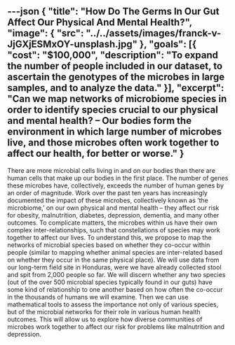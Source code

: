 ---json
{
  "title": "How Do The Germs In Our Gut Affect Our Physical And Mental Health?",
  "image": {
    "src": "../../assets/images/franck-v-JjGXjESMxOY-unsplash.jpg"
  },
  "goals": [{
    "cost": "$100,000",
    "description": "To expand the number of people included in our dataset, to ascertain the genotypes of the microbes in large samples, and to analyze the data."
  }],
  "excerpt": "Can we map networks of microbiome species in order to identify species crucial to our physical and mental health? – Our bodies form the environment in which large number of microbes live, and those microbes often work together to affect our health, for better or worse."
}
---

There are more microbial cells living in and on our bodies than there are human cells that make up our bodies in the first place. The number of genes these microbes have, collectively, exceeds the number of human genes by an order of magnitude. Work over the past ten years has increasingly documented the impact of these microbes, collectively known as ‘the microbiome,’ on our own physical and mental health – they affect our risk for obesity, malnutrition, diabetes, depression, dementia, and many other outcomes.
To complicate matters, the microbes within us have their own complex inter-relationships, such that constellations of species may work together to affect our lives.  To understand this, we propose to map the networks of microbial species based on whether they co-occur within people (similar to mapping whether animal species are inter-related based on whether they occur in the same physical place). We will use data from our long-term field site in Honduras, were we have already collected stool and spit from 2,000 people so far.  We will discern whether any two species (out of the over 500 microbial species typically found in our guts) have some kind of relationship to one another based on how often the co-occur in the thousands of humans we will examine.  Then we can use mathematical tools to assess the importance not only of various species, but of the microbial networks for their role in various human health outcomes.  This will allow us to explore how diverse communities of microbes work together to affect our risk for problems like malnutrition and depression.